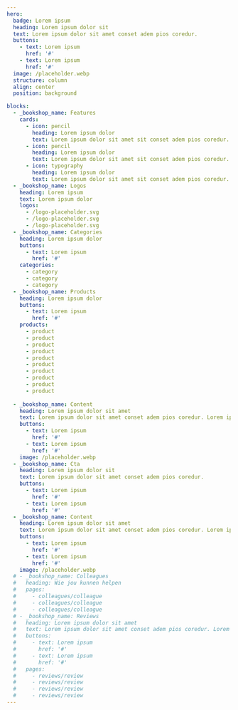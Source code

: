 ```yaml
---
hero:
  badge: Lorem ipsum
  heading: Lorem ipsum dolor sit
  text: Lorem ipsum dolor sit amet conset adem pios coredur.
  buttons:
    - text: Lorem ipsum
      href: '#'
    - text: Lorem ipsum
      href: '#'
  image: /placeholder.webp
  structure: column
  align: center
  position: background

blocks:
  - _bookshop_name: Features
    cards:
      - icon: pencil
        heading: Lorem ipsum dolor
        text: Lorem ipsum dolor sit amet sit conset adem pios coredur. Lorem ipsum dolor sit amet. 
      - icon: pencil
        heading: Lorem ipsum dolor
        text: Lorem ipsum dolor sit amet sit conset adem pios coredur. Lorem ipsum dolor sit amet. 
      - icon: typography
        heading: Lorem ipsum dolor
        text: Lorem ipsum dolor sit amet sit conset adem pios coredur. Lorem ipsum dolor sit amet. 
  - _bookshop_name: Logos
    heading: Lorem ipsum
    text: Lorem ipsum dolor
    logos:
      - /logo-placeholder.svg
      - /logo-placeholder.svg
      - /logo-placeholder.svg
  - _bookshop_name: Categories
    heading: Lorem ipsum dolor
    buttons:
      - text: Lorem ipsum
        href: '#'
    categories:
      - category
      - category
      - category
  - _bookshop_name: Products
    heading: Lorem ipsum dolor
    buttons:
      - text: Lorem ipsum
        href: '#'
    products:
      - product
      - product
      - product
      - product
      - product
      - product
      - product
      - product
      - product
      - product
      
  - _bookshop_name: Content
    heading: Lorem ipsum dolor sit amet
    text: Lorem ipsum dolor sit amet conset adem pios coredur. Lorem ipsum dolor sit amet conset adem pios coredur.
    buttons:
      - text: Lorem ipsum
        href: '#'
      - text: Lorem ipsum
        href: '#'
    image: /placeholder.webp
  - _bookshop_name: Cta
    heading: Lorem ipsum dolor sit
    text: Lorem ipsum dolor sit amet conset adem pios coredur.
    buttons:
      - text: Lorem ipsum
        href: '#'
      - text: Lorem ipsum
        href: '#'
  - _bookshop_name: Content
    heading: Lorem ipsum dolor sit amet
    text: Lorem ipsum dolor sit amet conset adem pios coredur. Lorem ipsum dolor sit amet conset adem pios coredur.
    buttons:
      - text: Lorem ipsum
        href: '#'
      - text: Lorem ipsum
        href: '#'
    image: /placeholder.webp
  # - _bookshop_name: Colleagues
  #   heading: Wie jou kunnen helpen
  #   pages:
  #     - colleagues/colleague
  #     - colleagues/colleague
  #     - colleagues/colleague
  # - _bookshop_name: Reviews
  #   heading: Lorem ipsum dolor sit amet
  #   text: Lorem ipsum dolor sit amet conset adem pios coredur. Lorem ipsum dolor sit amet conset adem pios coredur.
  #   buttons:
  #     - text: Lorem ipsum
  #       href: '#'
  #     - text: Lorem ipsum
  #       href: '#'
  #   pages:
  #     - reviews/review
  #     - reviews/review
  #     - reviews/review
  #     - reviews/review
---
```

